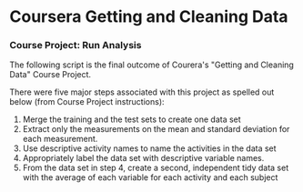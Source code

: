 # Coursera Getting and Cleaning Data
### Course Project: Run Analysis

The following script is the final outcome of Courera's "Getting and Cleaning Data" Course Project.

There were five major steps associated with this project as spelled out below (from Course Project instructions):

1. Merge the training and the test sets to create one data set
2. Extract only the measurements on the mean and standard deviation for each measurement. 
3. Use descriptive activity names to name the activities in the data set
4. Appropriately label the data set with descriptive variable names. 
5. From the data set in step 4, create a second, independent tidy data set with the average of each variable for each activity and each subject
